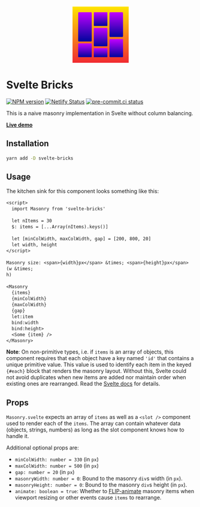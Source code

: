 <p align="center">
  <img src="static/favicon.svg" alt="Svelte Bricks" height=150>
</p>

# Svelte Bricks

[![NPM version](https://img.shields.io/npm/v/svelte-bricks?color=blue&logo=NPM)](https://npmjs.com/package/svelte-bricks)
[![Netlify Status](https://api.netlify.com/api/v1/badges/c3213069-e3cc-45ef-a446-b2358b9a35fb/deploy-status)](https://app.netlify.com/sites/svelte-bricks/deploys)
[![pre-commit.ci status](https://results.pre-commit.ci/badge/github/janosh/svelte-bricks/main.svg)](https://results.pre-commit.ci/latest/github/janosh/svelte-bricks/main)

This is a naive masonry implementation in Svelte without column balancing.

**[Live demo](https://svelte-bricks.netlify.app)**

## Installation

```sh
yarn add -D svelte-bricks
```

## Usage

The kitchen sink for this component looks something like this:

```svelte
<script>
  import Masonry from 'svelte-bricks'

  let nItems = 30
  $: items = [...Array(nItems).keys()]

  let [minColWidth, maxColWidth, gap] = [200, 800, 20]
  let width, height
</script>

Masonry size: <span>{width}px</span> &times; <span>{height}px</span> (w &times;
h)

<Masonry
  {items}
  {minColWidth}
  {maxColWidth}
  {gap}
  let:item
  bind:width
  bind:height>
  <Some {item} />
</Masonry>
```

**Note**: On non-primitive types, i.e. if `items` is an array of objects, this component requires that each object have a key named `'id'` that contains a unique primitive value. This value is used to identify each item in the keyed `{#each}` block that renders the masonry layout. Without this, Svelte could not avoid duplicates when new items are added nor maintain order when existing ones are rearranged. Read the [Svelte docs](https://svelte.dev/tutorial/keyed-each-blocks) for details.

## Props

`Masonry.svelte` expects an array of `items` as well as a `<slot />` component used to render each of the `items`. The array can contain whatever data (objects, strings, numbers) as long as the slot component knows how to handle it.

Additional optional props are:

- `minColWidth: number = 330` (in `px`)
- `maxColWidth: number = 500` (in `px`)
- `gap: number = 20` (in `px`)
- `masonryWidth: number = 0`: Bound to the masonry `div`s width (in `px`).
- `masonryHeight: number = 0`: Bound to the masonry `div`s height (in `px`).
- `animate: boolean = true`: Whether to [FLIP-animate](https://svelte.dev/tutorial/animate) masonry items when viewport resizing or other events cause `items` to rearrange.
